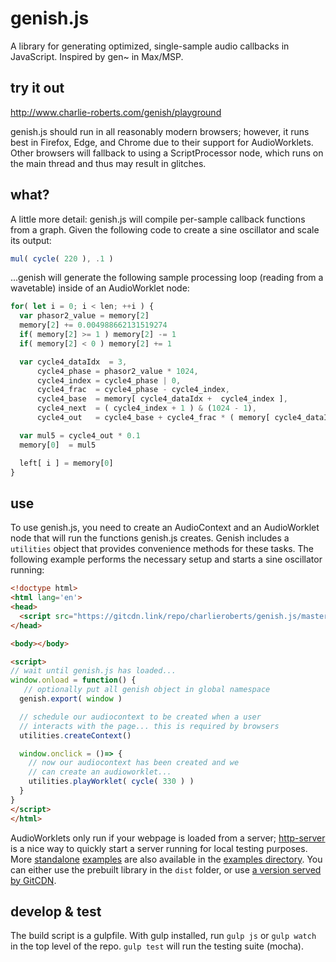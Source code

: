 # genish.js
A library for generating optimized, single-sample audio callbacks in JavaScript. Inspired by gen~ in Max/MSP.

## try it out
http://www.charlie-roberts.com/genish/playground

genish.js should run in all reasonably modern browsers; however, it runs best in Firefox, Edge, and Chrome due to their support for AudioWorklets. Other browsers will fallback to using a ScriptProcessor node, which runs on the main thread and thus may result in glitches.

## what?
A little more detail: genish.js will compile per-sample callback functions from a graph. Given the following code to create a sine oscillator and scale its output:

```javascript
mul( cycle( 220 ), .1 )
```

...genish will generate the following sample processing loop (reading from a wavetable) inside of an AudioWorklet node:

```javascript
for( let i = 0; i < len; ++i ) {
  var phasor2_value = memory[2]
  memory[2] += 0.004988662131519274
  if( memory[2] >= 1 ) memory[2] -= 1
  if( memory[2] < 0 ) memory[2] += 1

  var cycle4_dataIdx  = 3, 
      cycle4_phase = phasor2_value * 1024, 
      cycle4_index = cycle4_phase | 0,
      cycle4_frac  = cycle4_phase - cycle4_index,
      cycle4_base  = memory[ cycle4_dataIdx +  cycle4_index ],
      cycle4_next  = ( cycle4_index + 1 ) & (1024 - 1),
      cycle4_out   = cycle4_base + cycle4_frac * ( memory[ cycle4_dataIdx + cycle4_next ] - cycle4_base )

  var mul5 = cycle4_out * 0.1
  memory[0]  = mul5

  left[ i ] = memory[0]
}
```

## use
To use genish.js, you need to create an AudioContext and an AudioWorklet node that will run the functions genish.js creates. Genish includes a `utilities` object that provides convenience methods for these tasks. The following example performs the necessary setup and starts a sine oscillator running:

```html
<!doctype html>
<html lang='en'>
<head>
  <script src="https://gitcdn.link/repo/charlieroberts/genish.js/master/dist/gen.lib.js"></script>
</head>

<body></body>

<script>
// wait until genish.js has loaded...
window.onload = function() {
   // optionally put all genish object in global namespace
  genish.export( window )

  // schedule our audiocontext to be created when a user
  // interacts with the page... this is required by browsers
  utilities.createContext()

  window.onclick = ()=> {
    // now our audiocontext has been created and we
    // can create an audioworklet...
    utilities.playWorklet( cycle( 330 ) ) 
  }
}
</script>
</html>
```

AudioWorklets only run if your webpage is loaded from a server; [http-server](https://github.com/http-party/http-server) is a nice way to quickly start a server running for local testing purposes. More [standalone](./examples/sine_worklet.htm) [examples](./examples/basicfm.html) are also available in the [examples directory](./examples). You can either use the prebuilt library in the `dist` folder, or use [a version served by GitCDN](https://gitcdn.link/repo/charlieroberts/genish.js/main/dist/gen.lib.js).

## develop & test
The build script is a gulpfile. With gulp installed, run `gulp js` or `gulp watch` in the top level of the repo. `gulp test` will run the testing suite (mocha).

